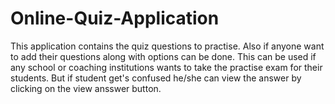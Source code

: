 # Online-Quiz-Application
This application contains the quiz questions to practise.
Also if anyone want to add their questions along with options can be done.
This can be used if any school or coaching institutions wants to take the practise exam for their students.
But if student get's confused he/she can view the answer by clicking on the view ansswer button.
